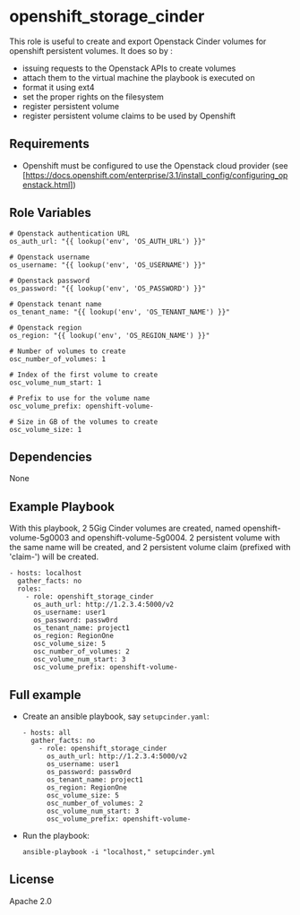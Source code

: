 # openshift_storage_cinder

This role is useful to create and export Openstack Cinder volumes for openshift
persistent volumes. It does so by :

* issuing requests to the Openstack APIs to create volumes
* attach them to the virtual machine the playbook is executed on
* format it using ext4
* set the proper rights on the filesystem
* register persistent volume
* register persistent volume claims to be used by Openshift

## Requirements

* Openshift must be configured to use the Openstack cloud provider
  (see [https://docs.openshift.com/enterprise/3.1/install_config/configuring_openstack.html])

## Role Variables

```
# Openstack authentication URL
os_auth_url: "{{ lookup('env', 'OS_AUTH_URL') }}"

# Openstack username
os_username: "{{ lookup('env', 'OS_USERNAME') }}"

# Openstack password
os_password: "{{ lookup('env', 'OS_PASSWORD') }}"

# Openstack tenant name
os_tenant_name: "{{ lookup('env', 'OS_TENANT_NAME') }}"

# Openstack region
os_region: "{{ lookup('env', 'OS_REGION_NAME') }}"

# Number of volumes to create
osc_number_of_volumes: 1

# Index of the first volume to create
osc_volume_num_start: 1

# Prefix to use for the volume name
osc_volume_prefix: openshift-volume-

# Size in GB of the volumes to create
osc_volume_size: 1
```

## Dependencies

None

## Example Playbook

With this playbook, 2 5Gig Cinder volumes are created, named openshift-volume-5g0003
and openshift-volume-5g0004. 2 persistent volume with the same name will be created,
and 2 persistent volume claim (prefixed with 'claim-') will be created.

    - hosts: localhost
      gather_facts: no
      roles:
        - role: openshift_storage_cinder
          os_auth_url: http://1.2.3.4:5000/v2
          os_username: user1
          os_password: passw0rd
          os_tenant_name: project1
          os_region: RegionOne
          osc_volume_size: 5
          osc_number_of_volumes: 2
          osc_volume_num_start: 3
          osc_volume_prefix: openshift-volume-

## Full example

* Create an ansible playbook, say `setupcinder.yaml`:
    ```
    - hosts: all
      gather_facts: no
        - role: openshift_storage_cinder
          os_auth_url: http://1.2.3.4:5000/v2
          os_username: user1
          os_password: passw0rd
          os_tenant_name: project1
          os_region: RegionOne
          osc_volume_size: 5
          osc_number_of_volumes: 2
          osc_volume_num_start: 3
          osc_volume_prefix: openshift-volume-
    ```

* Run the playbook:
    ```
    ansible-playbook -i "localhost," setupcinder.yml
    ```

## License

Apache 2.0
